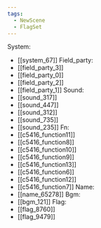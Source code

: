 ```yaml
---
tags:
  - NewScene
  - FlagSet
---
```

System:
- [[system_67]]
Field_party:
- [[field_party_3]]
- [[field_party_0]]
- [[field_party_2]]
- [[field_party_1]]
Sound:
- [[sound_317]]
- [[sound_447]]
- [[sound_312]]
- [[sound_735]]
- [[sound_235]]
Fn:
- [[c5416_function11]]
- [[c5416_function8]]
- [[c5416_function10]]
- [[c5416_function9]]
- [[c5416_function13]]
- [[c5416_function6]]
- [[c5416_function12]]
- [[c5416_function7]]
Name:
- [[name_65278]]
Bgm:
- [[bgm_121]]
Flag:
- [[flag_8760]]
- [[flag_9479]]

